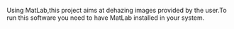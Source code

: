 Using MatLab,this project aims at dehazing images provided by the user.To run this software you need to have MatLab installed in your system.
